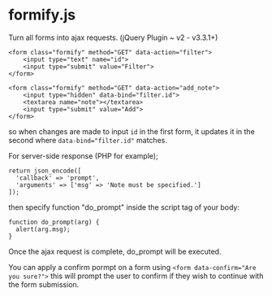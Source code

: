 # formify.js
Turn all forms into ajax requests. (jQuery Plugin ~ v2 - v3.3.1+)
```
<form class="formify" method="GET" data-action="filter">
    <input type="text" name="id">
    <input type="submit" value="Filter">
</form>

<form class="formify" method="GET" data-action="add_note">
    <input type="hidden" data-bind="filter.id">
    <textarea name="note"></textarea>
    <input type="submit" value="Add">
</form>
```

so when changes are made to input `id` in the first form, it updates it in the second where `data-bind="filter.id"` matches.

For server-side response (PHP for example);

```
return json_encode([
  'callback' => 'prompt',
  'arguments' => ['msg' => 'Note must be specified.']
]);
```

then specify function "do_prompt" inside the script tag of your body:
```
function do_prompt(arg) {
  alert(arg.msg);
}
```

Once the ajax request is complete, do_prompt will be executed.

You can apply a confirm pormpt on a form using `<form data-confirm="Are you sure?">`
this will prompt the user to confirm if they wish to continue with the form submission.
